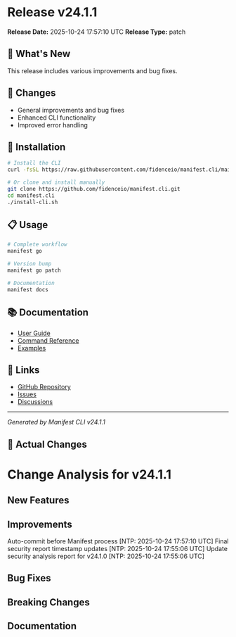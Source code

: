 # Release v24.1.1

**Release Date:** 2025-10-24 17:57:10 UTC
**Release Type:** patch

## 🎯 What's New

This release includes various improvements and bug fixes.

## 🔧 Changes

- General improvements and bug fixes
- Enhanced CLI functionality
- Improved error handling

## 🚀 Installation

```bash
# Install the CLI
curl -fsSL https://raw.githubusercontent.com/fidenceio/manifest.cli/main/install-cli.sh | bash

# Or clone and install manually
git clone https://github.com/fidenceio/manifest.cli.git
cd manifest.cli
./install-cli.sh
```

## 📋 Usage

```bash
# Complete workflow
manifest go

# Version bump
manifest go patch

# Documentation
manifest docs
```

## 📚 Documentation

- [User Guide](docs/USER_GUIDE.md)
- [Command Reference](docs/COMMAND_REFERENCE.md)
- [Examples](docs/EXAMPLES.md)

## 🔗 Links

- [GitHub Repository](https://github.com/fidenceio/fidenceio.manifest.cli)
- [Issues](https://github.com/fidenceio/fidenceio.manifest.cli/issues)
- [Discussions](https://github.com/fidenceio/fidenceio.manifest.cli/discussions)

---
*Generated by Manifest CLI v24.1.1*

## 🔧 Actual Changes

# Change Analysis for v24.1.1

## New Features

## Improvements
Auto-commit before Manifest process [NTP: 2025-10-24 17:57:10 UTC]
Final security report timestamp updates [NTP: 2025-10-24 17:55:06 UTC]
Update security analysis report for v24.1.0 [NTP: 2025-10-24 17:55:06 UTC]

## Bug Fixes

## Breaking Changes

## Documentation
